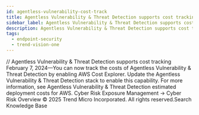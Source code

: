 ```yaml
---
id: agentless-vulnerability-cost-track
title: Agentless Vulnerability & Threat Detection supports cost tracking
sidebar_label: Agentless Vulnerability & Threat Detection supports cost tracking
description: Agentless Vulnerability & Threat Detection supports cost tracking
tags:
  - endpoint-security
  - trend-vision-one
---
```


/*<![CDATA[*/ $('#title').html($('meta[name=map-description]').attr('content')); /*]]>*/ Agentless Vulnerability & Threat Detection supports cost tracking February 7, 2024—You can now track the costs of Agentless Vulnerability & Threat Detection by enabling AWS Cost Explorer. Update the Agentless Vulnerability & Threat Detection stack to enable this capability. For more information, see Agentless Vulnerability & Threat Detection estimated deployment costs for AWS. Cyber Risk Exposure Management → Cyber Risk Overview © 2025 Trend Micro Incorporated. All rights reserved.Search Knowledge Base